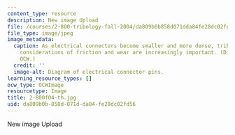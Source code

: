 ```yaml
---
content_type: resource
description: New image Upload
file: /courses/2-800-tribology-fall-2004/da809b0b858d071dda84fe28dc02fd56_2-800f04-th.jpg
file_type: image/jpeg
image_metadata:
  caption: As electrical connectors become smaller and more dense, tribological design
    considerations of friction and wear are increasingly important. (Diagram by MIT
    OCW.)
  credit: ''
  image-alt: Diagram of electrical connector pins.
learning_resource_types: []
ocw_type: OCWImage
resourcetype: Image
title: 2-800f04-th.jpg
uid: da809b0b-858d-071d-da84-fe28dc02fd56
---
```

New image Upload

